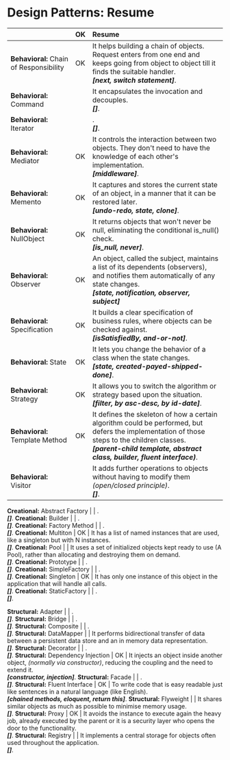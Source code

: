 # Design Patterns: Resume





| | OK | Resume
--- | --- | :---
**Behavioral:** Chain of Responsibility | OK | It helps building a chain of objects. Request enters from one end and keeps going from object to object till it finds the suitable handler.<br>**_[next, switch statement]_**.
**Behavioral:** Command | | It encapsulates the invocation and decouples.<br>**_[]_**.
**Behavioral:** Iterator | | .<br>**_[]_**.
**Behavioral:** Mediator | OK | It controls the interaction between two objects. They don't need to have the knowledge of each other's implementation.<br>**_[middleware]_**. 
**Behavioral:** Memento | OK | It captures and stores the current state of an object, in a manner that it can be restored later.<br>**_[undo-redo, state, clone]_**. 
**Behavioral:** NullObject | OK | It returns objects that won't never be null, eliminating the conditional is_null() check.<br>**_[is_null, never]_**.
**Behavioral:** Observer | OK | An object, called the subject, maintains a list of its dependents (observers), and notifies them automatically of any state changes.<br>**_[state, notification, observer, subject]_**
**Behavioral:** Specification | OK | It builds a clear specification of business rules, where objects can be checked against.<br>**_[isSatisfiedBy, and-or-not]_**. 
**Behavioral:** State | OK | It lets you change the behavior of a class when the state changes.<br>**_[state, created-payed-shipped-done]_**. 
**Behavioral:** Strategy | OK | It allows you to switch the algorithm or strategy based upon the situation.<br>**_[filter, by asc-desc, by id-date]_**.  
**Behavioral:** Template Method | OK | It defines the skeleton of how a certain algorithm could be performed, but defers the implementation of those steps to the children classes.<br>**_[parent-child template, abstract class, builder, fluent interface)_**. 
**Behavioral:** Visitor | | It adds further operations to objects without having to modify them *(open/closed principle)*.<br>**_[]_**. 

**Creational:** Abstract Factory | | .<br>**_[]_**.
**Creational:** Builder | | .<br>**_[]_**.
**Creational:** Factory Method | | .<br>**_[]_**.
**Creational:** Multiton | OK | It has a list of named instances that are used, like a singleton but with N instances.<br>**_[]_**.
**Creational:** Pool | | It uses a set of initialized objects kept ready to use (A Pool), rather than allocating and destroying them on demand.<br>**_[]_**. 
**Creational:** Prototype | | .<br>**_[]_**.
**Creational:** SimpleFactory | | .<br>**_[]_**.
**Creational:** Singleton | OK | It has only one instance of this object in the application that will handle all calls.<br>**_[]_**.
**Creational:** StaticFactory | | .<br>**_[]_**.


**Structural:** Adapter | | .<br>**_[]_**.
**Structural:** Bridge | | .<br>**_[]_**.
**Structural:** Composite | | .<br>**_[]_**.
**Structural:** DataMapper | | It performs bidirectional transfer of data between a persistent data store and an in memory data representation.<br>**_[]_**.
**Structural:** Decorator | | .<br>**_[]_**.
**Structural:** Dependency Injection | OK | It injects an object inside another object, *(normally via constructor)*, reducing the coupling and the need to extend it.<br>**_[constructor, injection]_**. 
**Structural:** Facade | | .<br>**_[]_**.
**Structural:** Fluent Interface | OK | To write code that is easy readable just like sentences in a natural language (like English).<br>**_[chained methods, eloquent, return this]_**.
**Structural:** Flyweight | | It shares similar objects as much as possible to minimise memory usage.<br>**_[]_**.
**Structural:** Proxy | OK | It avoids the instance to execute again the heavy job, already executed by the parent or it is a security layer who opens the door to the functionality.<br>**_[]_**. 
**Structural:** Registry | | It implements a central storage for objects often used throughout the application.<br>**_[]_**.

